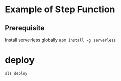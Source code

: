 # Example of Step Function

## Prerequisite

Install serverless globally
`npm install -g serverless`

# deploy
`sls deploy`

